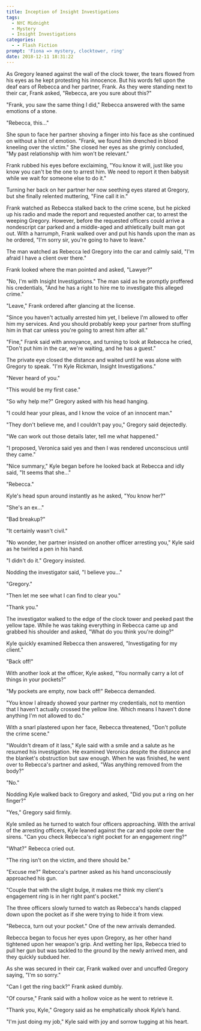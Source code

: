 ```yaml
---
title: Inception of Insight Investigations
tags:
  - NYC Midnight
  - Mystery
  - Insight Investigations
categories:
  - - Flash Fiction
prompt: 'Fiona => mystery, clocktower, ring'
date: 2018-12-11 18:31:22
---
```


As Gregory leaned against the wall of the clock tower, the tears flowed from his eyes as he kept protesting his innocence.  But his words fell upon the deaf ears of Rebecca and her partner, Frank.  As they were standing next to their car, Frank asked, "Rebecca, are you sure about this?"

"Frank, you saw the same thing I did,"  Rebecca answered with the same emotions of a stone.

"Rebecca, this..."

She spun to face her partner shoving a finger into his face as she continued on without a hint of emotion.  "Frank, we found him drenched in blood kneeling over the victim.<!-- more -->"  She closed her eyes as she grimly concluded, "My past relationship with him won't be relevant."

Frank rubbed his eyes before exclaiming, "You know it will, just like you know you can't be the one to arrest him.  We need to report it then babysit while we wait for someone else to do it."

Turning her back on her partner her now seething eyes stared at Gregory, but she finally relented muttering, "Fine call it in."

Frank watched as Rebecca stalked back to the crime scene, but he picked up his radio and made the report and requested another car, to arrest the weeping Gregory.  However, before the requested officers could arrive a nondescript car parked and a middle-aged and athletically built man got out.  With a harrumph, Frank walked over and put his hands upon the man as he ordered, "I'm sorry sir, you're going to have to leave."

The man watched as Rebecca led Gregory into the car and calmly said, "I'm afraid I have a client over there."  

Frank looked where the man pointed and asked, "Lawyer?"

"No, I'm with Insight Investigations." The man said as he promptly proffered his credentials, "And he has a right to hire me to investigate this alleged crime."

"Leave," Frank ordered after glancing at the license.

"Since you haven't actually arrested him yet, I believe I'm allowed to offer him my services.  And you should probably keep your partner from stuffing him in that car unless you're going to arrest him after all."

"Fine," Frank said with annoyance, and turning to look at Rebecca he cried, "Don't put him in the car, we're waiting, and he has a guest."

The private eye closed the distance and waited until he was alone with Gregory to speak.  "I'm Kyle Rickman, Insight Investigations."

"Never heard of you."

"This would be my first case."

"So why help me?"  Gregory asked with his head hanging.

"I could hear your pleas, and I know the voice of an innocent man."

"They don't believe me, and I couldn't pay you," Gregory said dejectedly.

"We can work out those details later, tell me what happened."

"I proposed, Veronica said yes and then I was rendered unconscious until they came."

"Nice summary,"  Kyle began before he looked back at Rebecca and idly said, "It seems that she..."

"Rebecca."

Kyle's head spun around instantly as he asked, "You know her?"

"She's an ex..."

"Bad breakup?"

"It certainly wasn't civil."

"No wonder, her partner insisted on another officer arresting you," Kyle said as he twirled a pen in his hand.

"I didn't do it."  Gregory insisted.

Nodding the investigator said, "I believe you..."

"Gregory."

"Then let me see what I can find to clear you."

"Thank you."

The investigator walked to the edge of the clock tower and peeked past the yellow tape.  While he was taking everything in Rebecca came up and grabbed his shoulder and asked, "What do you think you're doing?"

Kyle quickly examined Rebecca then answered, "Investigating for my client."

"Back off!"

With another look at the officer, Kyle asked, "You normally carry a lot of things in your pockets?"

"My pockets are empty, now back off!"  Rebecca demanded.

"You know I already showed your partner my credentials, not to mention that I haven't actually crossed the yellow line.  Which means I haven't done anything I'm not allowed to do."

With a snarl plastered upon her face, Rebecca threatened, "Don't pollute the crime scene."

"Wouldn't dream of it lass," Kyle said with a smile and a salute as he resumed his investigation.  He examined Veronica despite the distance and the blanket's obstruction but saw enough.  When he was finished, he went over to Rebecca's partner and asked, "Was anything removed from the body?"

"No."

Nodding Kyle walked back to Gregory and asked, "Did you put a ring on her finger?"

"Yes," Gregory said firmly.

Kyle smiled as he turned to watch four officers approaching.  With the arrival of the arresting officers, Kyle leaned against the car and spoke over the sirens.  "Can you check Rebecca's right pocket for an engagement ring?"

"What?" Rebecca cried out.

"The ring isn’t on the victim, and there should be."

"Excuse me?"  Rebecca's partner asked as his hand unconsciously approached his gun.

"Couple that with the slight bulge, it makes me think my client's engagement ring is in her right pant's pocket."

The three officers slowly turned to watch as Rebecca's hands clapped down upon the pocket as if she were trying to hide it from view.

"Rebecca, turn out your pocket."  One of the new arrivals demanded.

Rebecca began to focus her eyes upon Gregory, as her other hand tightened upon her weapon's grip.  And wetting her lips, Rebecca tried to pull her gun but was tackled to the ground by the newly arrived men, and they quickly subdued her.

As she was secured in their car, Frank walked over and uncuffed Gregory saying, "I'm so sorry."

"Can I get the ring back?"  Frank asked dumbly.

"Of course," Frank said with a hollow voice as he went to retrieve it.

"Thank you, Kyle," Gregory said as he emphatically shook Kyle’s hand.

"I'm just doing my job," Kyle said with joy and sorrow tugging at his heart.